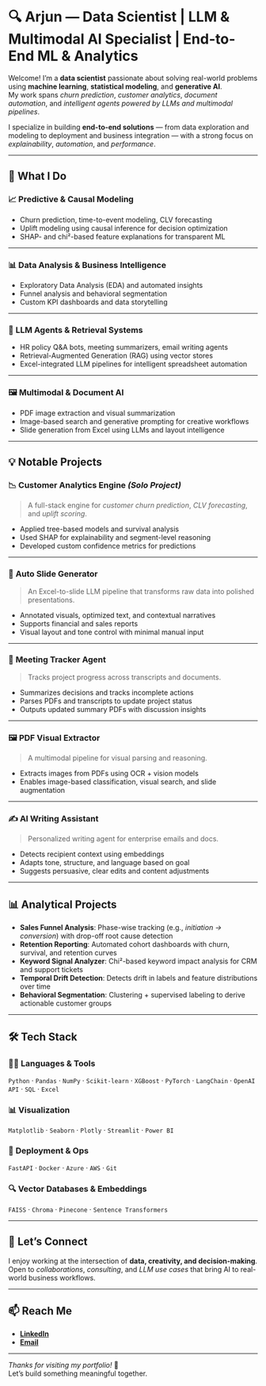 # 🔍 **Arjun — Data Scientist | LLM & Multimodal AI Specialist | End-to-End ML & Analytics**

Welcome! I’m a **data scientist** passionate about solving real-world problems using **machine learning**, **statistical modeling**, and **generative AI**.  
My work spans _churn prediction_, _customer analytics_, _document automation_, and _intelligent agents powered by LLMs and multimodal pipelines_.

I specialize in building **end-to-end solutions** — from data exploration and modeling to deployment and business integration — with a strong focus on _explainability_, _automation_, and _performance_.

---

## 🔧 **What I Do**

### 📈 **Predictive & Causal Modeling**
-  Churn prediction, time-to-event modeling, CLV forecasting  
-  Uplift modeling using causal inference for decision optimization  
-  SHAP- and chi²-based feature explanations for transparent ML  

---

### 📊 **Data Analysis & Business Intelligence**
-  Exploratory Data Analysis (EDA) and automated insights  
-  Funnel analysis and behavioral segmentation  
-  Custom KPI dashboards and data storytelling  

---

### 🧠 **LLM Agents & Retrieval Systems**
- HR policy Q&A bots, meeting summarizers, email writing agents  
- Retrieval-Augmented Generation (RAG) using vector stores  
- Excel-integrated LLM pipelines for intelligent spreadsheet automation  

---

### 🖼️ **Multimodal & Document AI**
- PDF image extraction and visual summarization  
- Image-based search and generative prompting for creative workflows  
- Slide generation from Excel using LLMs and layout intelligence  

---

## 💡 **Notable Projects**

### 📉 **Customer Analytics Engine** _(Solo Project)_
> A full-stack engine for _customer churn prediction_, _CLV forecasting_, and _uplift scoring_.

-  Applied tree-based models and survival analysis  
-  Used SHAP for explainability and segment-level reasoning  
-  Developed custom confidence metrics for predictions  

---

### 🧾 **Auto Slide Generator**
> An Excel-to-slide LLM pipeline that transforms raw data into polished presentations.

-  Annotated visuals, optimized text, and contextual narratives  
-  Supports financial and sales reports  
-  Visual layout and tone control with minimal manual input  

---

### 🧠 **Meeting Tracker Agent**
> Tracks project progress across transcripts and documents.

-  Summarizes decisions and tracks incomplete actions  
-  Parses PDFs and transcripts to update project status  
-  Outputs updated summary PDFs with discussion insights  

---

### 🖼️ **PDF Visual Extractor**
> A multimodal pipeline for visual parsing and reasoning.

-  Extracts images from PDFs using OCR + vision models  
-  Enables image-based classification, visual search, and slide augmentation  

---

### ✍️ **AI Writing Assistant**
> Personalized writing agent for enterprise emails and docs.

-  Detects recipient context using embeddings  
-  Adapts tone, structure, and language based on goal  
-  Suggests persuasive, clear edits and content adjustments  

---

## 📊 **Analytical Projects**

- **Sales Funnel Analysis**: Phase-wise tracking (e.g., _initiation → conversion_) with drop-off root cause detection  
- **Retention Reporting**: Automated cohort dashboards with churn, survival, and retention curves  
- **Keyword Signal Analyzer**: Chi²-based keyword impact analysis for CRM and support tickets  
- **Temporal Drift Detection**: Detects drift in labels and feature distributions over time  
- **Behavioral Segmentation**: Clustering + supervised labeling to derive actionable customer groups  

---

## 🛠️ **Tech Stack**

### 🧑‍💻 **Languages & Tools**
`Python` · `Pandas` · `NumPy` · `Scikit-learn` · `XGBoost` · `PyTorch` · `LangChain` · `OpenAI API` · `SQL` · `Excel`

### 📊 **Visualization**
`Matplotlib` · `Seaborn` · `Plotly` · `Streamlit` · `Power BI`

### 🚀 **Deployment & Ops**
`FastAPI` · `Docker` · `Azure` · `AWS` · `Git`

### 🔍 **Vector Databases & Embeddings**
`FAISS` · `Chroma` · `Pinecone` · `Sentence Transformers`

---

## 🚀 **Let’s Connect**

I enjoy working at the intersection of **data, creativity, and decision-making**.  
Open to _collaborations_, _consulting_, and _LLM use cases_ that bring AI to real-world business workflows.

---

## 📫 **Reach Me**

-  [**LinkedIn**](https://www.linkedin.com/in/arjun-v-5110b11a9/)
-  [**Email**](mailto:arjunvijayan.452@gmail.com)

---

_Thanks for visiting my portfolio!_ 🌟  
Let’s build something meaningful together.
